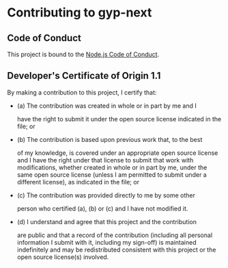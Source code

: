 # Contributing to gyp-next

## Code of Conduct

This project is bound to the [Node.js Code of Conduct](https://github.com/nodejs/admin/blob/HEAD/CODE_OF_CONDUCT.md).

<a id="developers-certificate-of-origin"></a>

## Developer's Certificate of Origin 1.1

By making a contribution to this project, I certify that:

* (a) The contribution was created in whole or in part by me and I

  have the right to submit it under the open source license
  indicated in the file; or

* (b) The contribution is based upon previous work that, to the best

  of my knowledge, is covered under an appropriate open source
  license and I have the right under that license to submit that
  work with modifications, whether created in whole or in part
  by me, under the same open source license (unless I am
  permitted to submit under a different license), as indicated
  in the file; or

* (c) The contribution was provided directly to me by some other

  person who certified (a), (b) or (c) and I have not modified
  it.

* (d) I understand and agree that this project and the contribution

  are public and that a record of the contribution (including all
  personal information I submit with it, including my sign-off) is
  maintained indefinitely and may be redistributed consistent with
  this project or the open source license(s) involved.
